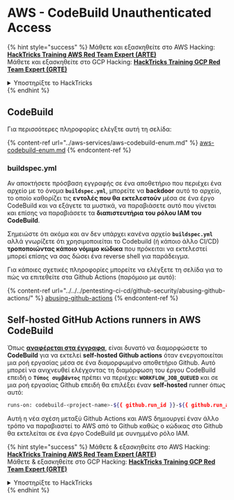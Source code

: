 # AWS - CodeBuild Unauthenticated Access

{% hint style="success" %}
Μάθετε και εξασκηθείτε στο AWS Hacking:<img src="/.gitbook/assets/image.png" alt="" data-size="line">[**HackTricks Training AWS Red Team Expert (ARTE)**](https://training.hacktricks.xyz/courses/arte)<img src="/.gitbook/assets/image.png" alt="" data-size="line">\
Μάθετε και εξασκηθείτε στο GCP Hacking: <img src="/.gitbook/assets/image (2).png" alt="" data-size="line">[**HackTricks Training GCP Red Team Expert (GRTE)**<img src="/.gitbook/assets/image (2).png" alt="" data-size="line">](https://training.hacktricks.xyz/courses/grte)

<details>

<summary>Υποστηρίξτε το HackTricks</summary>

* Ελέγξτε τα [**σχέδια συνδρομής**](https://github.com/sponsors/carlospolop)!
* **Γίνετε μέλος της** 💬 [**ομάδας Discord**](https://discord.gg/hRep4RUj7f) ή της [**ομάδας telegram**](https://t.me/peass) ή **ακολουθήστε** μας στο **Twitter** 🐦 [**@hacktricks\_live**](https://twitter.com/hacktricks\_live)**.**
* **Μοιραστείτε hacking tricks υποβάλλοντας PRs στα** [**HackTricks**](https://github.com/carlospolop/hacktricks) και [**HackTricks Cloud**](https://github.com/carlospolop/hacktricks-cloud) αποθετήρια στο github.

</details>
{% endhint %}

## CodeBuild

Για περισσότερες πληροφορίες ελέγξτε αυτή τη σελίδα:

{% content-ref url="../aws-services/aws-codebuild-enum.md" %}
[aws-codebuild-enum.md](../aws-services/aws-codebuild-enum.md)
{% endcontent-ref %}

### buildspec.yml

Αν αποκτήσετε πρόσβαση εγγραφής σε ένα αποθετήριο που περιέχει ένα αρχείο με το όνομα **`buildspec.yml`**, μπορείτε να **backdoor** αυτό το αρχείο, το οποίο καθορίζει τις **εντολές που θα εκτελεστούν** μέσα σε ένα έργο CodeBuild και να εξάγετε τα μυστικά, να παραβιάσετε αυτό που γίνεται και επίσης να παραβιάσετε τα **διαπιστευτήρια του ρόλου IAM του CodeBuild**.

Σημειώστε ότι ακόμα και αν δεν υπάρχει κανένα αρχείο **`buildspec.yml`** αλλά γνωρίζετε ότι χρησιμοποιείται το Codebuild (ή κάποιο άλλο CI/CD) **τροποποιώντας κάποιο νόμιμο κώδικα** που πρόκειται να εκτελεστεί μπορεί επίσης να σας δώσει ένα reverse shell για παράδειγμα.

Για κάποιες σχετικές πληροφορίες μπορείτε να ελέγξετε τη σελίδα για το πώς να επιτεθείτε στα Github Actions (παρόμοιο με αυτό):

{% content-ref url="../../../pentesting-ci-cd/github-security/abusing-github-actions/" %}
[abusing-github-actions](../../../pentesting-ci-cd/github-security/abusing-github-actions/)
{% endcontent-ref %}

## Self-hosted GitHub Actions runners in AWS CodeBuild <a href="#action-runner" id="action-runner"></a>

Όπως [**αναφέρεται στα έγγραφα**](https://docs.aws.amazon.com/codebuild/latest/userguide/action-runner.html), είναι δυνατό να διαμορφώσετε το **CodeBuild** για να εκτελεί **self-hosted Github actions** όταν ενεργοποιείται μια ροή εργασίας μέσα σε ένα διαμορφωμένο αποθετήριο Github. Αυτό μπορεί να ανιχνευθεί ελέγχοντας τη διαμόρφωση του έργου CodeBuild επειδή ο **`Τύπος συμβάντος`** πρέπει να περιέχει: **`WORKFLOW_JOB_QUEUED`** και σε μια ροή εργασίας Github επειδή θα επιλέξει έναν **self-hosted** runner όπως αυτό:
```bash
runs-on: codebuild-<project-name>-${{ github.run_id }}-${{ github.run_attempt }}
```
Αυτή η νέα σχέση μεταξύ Github Actions και AWS δημιουργεί έναν άλλο τρόπο να παραβιαστεί το AWS από το Github καθώς ο κώδικας στο Github θα εκτελείται σε ένα έργο CodeBuild με συνημμένο ρόλο IAM.

{% hint style="success" %}
Μάθετε & εξασκηθείτε στο AWS Hacking:<img src="/.gitbook/assets/image.png" alt="" data-size="line">[**HackTricks Training AWS Red Team Expert (ARTE)**](https://training.hacktricks.xyz/courses/arte)<img src="/.gitbook/assets/image.png" alt="" data-size="line">\
Μάθετε & εξασκηθείτε στο GCP Hacking: <img src="/.gitbook/assets/image (2).png" alt="" data-size="line">[**HackTricks Training GCP Red Team Expert (GRTE)**<img src="/.gitbook/assets/image (2).png" alt="" data-size="line">](https://training.hacktricks.xyz/courses/grte)

<details>

<summary>Υποστηρίξτε το HackTricks</summary>

* Ελέγξτε τα [**σχέδια συνδρομής**](https://github.com/sponsors/carlospolop)!
* **Εγγραφείτε στην** 💬 [**ομάδα Discord**](https://discord.gg/hRep4RUj7f) ή στην [**ομάδα telegram**](https://t.me/peass) ή **ακολουθήστε** μας στο **Twitter** 🐦 [**@hacktricks\_live**](https://twitter.com/hacktricks\_live)**.**
* **Μοιραστείτε hacking tricks υποβάλλοντας PRs στα** [**HackTricks**](https://github.com/carlospolop/hacktricks) και [**HackTricks Cloud**](https://github.com/carlospolop/hacktricks-cloud) αποθετήρια github.

</details>
{% endhint %}
